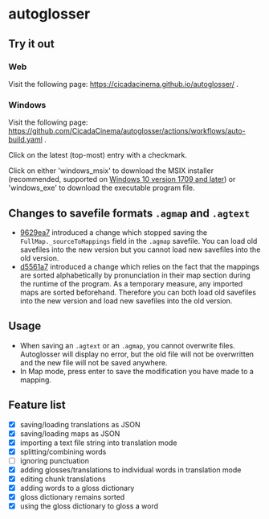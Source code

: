 # autoglosser

## Try it out

### Web

Visit the following page: https://cicadacinema.github.io/autoglosser/ .

### Windows

Visit the following page: https://github.com/CicadaCinema/autoglosser/actions/workflows/auto-build.yaml .

Click on the latest (top-most) entry with a checkmark.

Click on either 'windows_msix' to download the MSIX installer (recommended, supported on [Windows 10 version 1709 and later](https://learn.microsoft.com/en-us/windows/msix/supported-platforms)) or 'windows_exe' to download the executable program file.

## Changes to savefile formats `.agmap` and `.agtext`

- [9629ea7](https://github.com/CicadaCinema/autoglosser/commit/9629ea7f52891c13d46906127f94711f10ffa0ae) introduced a change which stopped saving the `FullMap._sourceToMappings` field in the `.agmap` savefile. You can load old savefiles into the new version but you cannot load new savefiles into the old version.
- [d5561a7](https://github.com/CicadaCinema/autoglosser/commit/d5561a762b49840006d57da4b7cfc6b8aa9c9b28) introduced a change which relies on the fact that the mappings are sorted alphabetically by pronunciation in their map section during the runtime of the program. As a temporary measure, any imported maps are sorted beforehand. Therefore you can both load old savefiles into the new version and load new savefiles into the old version.

## Usage

- When saving an `.agtext` or an `.agmap`, you cannot overwrite files. Autoglosser will display no error, but the old file will not be overwritten and the new file will not be saved anywhere.
- In Map mode, press enter to save the modification you have made to a mapping.

## Feature list

- [x] saving/loading translations as JSON
- [x] saving/loading maps as JSON
- [x] importing a text file string into translation mode
- [x] splitting/combining words
- [ ] ignoring punctuation
- [x] adding glosses/translations to individual words in translation mode
- [x] editing chunk translations
- [x] adding words to a gloss dictionary
- [x] gloss dictionary remains sorted
- [x] using the gloss dictionary to gloss a word
